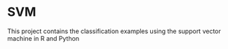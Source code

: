 # SVM
This project contains the classification examples using the support vector machine in R and Python
